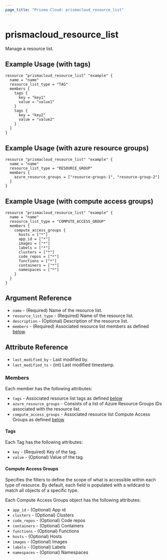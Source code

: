 ```yaml
---
page_title: "Prisma Cloud: prismacloud_resource_list"
---
```


# prismacloud_resource_list

Manage a resource list.

## Example Usage (with tags)

```hcl
resource "prismacloud_resource_list" "example" {
  name = "name"
  resource_list_type = "TAG"
  members {
    tags {
      key = "key1"
      value = "value1"
    }
    tags {
      key = "key2"
      value = "value2"
    }
  }
}
```

## Example Usage (with azure resource groups)

```hcl
resource "prismacloud_resource_list" "example" {
  name = "name"
  resource_list_type = "RESOURCE_GROUP"
  members {
    azure_resource_groups = ["resource-groups-1", "resource-group-2"]
  }
}
```

## Example Usage (with compute access groups)

```hcl
resource "prismacloud_resource_list" "example" {
  name = "name"
  resource_list_type = "COMPUTE_ACCESS_GROUP"
  members {
    compute_access_groups {
      hosts = ["*"]
      app_id = ["*"]
      images = ["*"]
      labels = ["*"]
      clusters = ["*"]
      code_repos = ["*"]
      functions = ["*"]
      containers = ["*"]
      namespaces = ["*"]
    }
  }
}
```

## Argument Reference

* `name` - (Required) Name of the resource list.
* `resource_list_type` - (Required) Name of the resource list.
* `description` - (Optional) Description of the resource list.
* `members` - (Required) Associated resource list members as defined [below](#members).

## Attribute Reference

* `last_modified_by` - Last modified by.
* `last_modified_ts` - (int) Last modified timestamp.

### Members

Each member has the following attributes:

* `tags` - Associated resource list tags as defined [below](#tags)
* `azure_resource_groups` - Consists of a list of Azure Resource Groups IDs associated with the resource list.
* `compute_access_groups` - Associated resource list Compute Access Groups as defined [below](#compute-access-groups)

#### Tags

Each Tag has the following attributes:

* `key` - (Required) Key of the tag.
* `value` - (Optional) Value of the tag.

#### Compute Access Groups

Specifies the filters to define the scope of what is accessible within each type of resource. By default, each field is populated with a wildcard to match all objects of a specific type.

Each Compute Access Groups object has the following attributes:

* `app_id` - (Optional) App id
* `clusters` - (Optional) Clusters
* `code_repos` - (Optional) Code repos
* `containers` - (Optional) Containers
* `functions` - (Optional) Functions
* `hosts` - (Optional) Hosts
* `images` - (Optional) Images
* `labels` - (Optional) Labels
* `namespaces` - (Optional) Namespaces